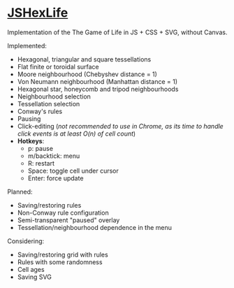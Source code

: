 # [JSHexLife](http://stepan-sadovnykov.github.io/JSHexLife/hexlife.html)
Implementation of the The Game of Life in JS + CSS + SVG, without Canvas.

Implemented:
- Hexagonal, triangular and square tessellations
- Flat finite or toroidal surface
- Moore neighbourhood (Chebyshev distance = 1)
- Von Neumann neighbourhood (Manhattan distance = 1)
- Hexagonal star, honeycomb and tripod neighbourhoods
- Neighbourhood selection
- Tessellation selection
- Conway's rules
- Pausing
- Click-editing (*not recommended to use in Chrome, as its time to handle click events is at least O(n) of cell count*)
- **Hotkeys**:
  - p: pause
  - m/backtick: menu
  - R: restart
  - Space: toggle cell under cursor
  - Enter: force update

Planned:
- Saving/restoring rules
- Non-Conway rule configuration
- Semi-transparent "paused" overlay
- Tessellation/neighbourhood dependence in the menu

Considering:
- Saving/restoring grid with rules
- Rules with some randomness
- Cell ages
- Saving SVG
